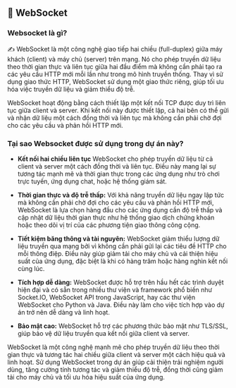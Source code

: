 ## 🚀 WebSocket 

### Websocket là gì?

✍️ WebSocket là một công nghệ giao tiếp hai chiều (full-duplex) giữa máy khách (client) và máy chủ (server) trên mạng. Nó cho phép truyền dữ liệu theo thời gian thực và liên tục giữa hai đầu điểm mà không cần phải tạo ra các yêu cầu HTTP mới mỗi lần như trong mô hình truyền thống. Thay vì sử dụng giao thức HTTP, WebSocket sử dụng một giao thức riêng, giúp tối ưu hóa việc truyền dữ liệu và giảm thiểu độ trễ.

WebSocket hoạt động bằng cách thiết lập một kết nối TCP được duy trì liên tục giữa client và server. Khi kết nối này được thiết lập, cả hai bên có thể gửi và nhận dữ liệu một cách đồng thời và liên tục mà không cần phải chờ đợi cho các yêu cầu và phản hồi HTTP mới.

### Tại sao Websocket được sử dụng trong dự án này?

- **Kết nối hai chiều liên tục** WebSocket cho phép truyền dữ liệu từ cả client và server một cách đồng thời và liên tục. Điều này mang lại sự tương tác mạnh mẽ và thời gian thực trong các ứng dụng như trò chơi trực tuyến, ứng dụng chat, hoặc hệ thống giám sát.

- **Thời gian thực và độ trễ thấp:** Với khả năng truyền dữ liệu ngay lập tức mà không cần phải chờ đợi cho các yêu cầu và phản hồi HTTP mới, WebSocket là lựa chọn hàng đầu cho các ứng dụng cần độ trễ thấp và cập nhật dữ liệu thời gian thực như hệ thống giao dịch chứng khoán hoặc theo dõi vị trí của các phương tiện giao thông công cộng.

- **Tiết kiệm băng thông và tài nguyên:** WebSocket giảm thiểu lượng dữ liệu truyền qua mạng bởi vì không cần phải gửi lại các tiêu đề HTTP cho mỗi thông điệp. Điều này giúp giảm tải cho máy chủ và cải thiện hiệu suất của ứng dụng, đặc biệt là khi có hàng trăm hoặc hàng nghìn kết nối cùng lúc.

- **Tích hợp dễ dàng:** WebSocket được hỗ trợ trên hầu hết các trình duyệt hiện đại và có sẵn trong nhiều thư viện và framework phổ biến như Socket.IO, WebSocket API trong JavaScript, hay các thư viện WebSocket cho Python và Java. Điều này làm cho việc tích hợp vào dự án trở nên dễ dàng và linh hoạt.

- **Bảo mật cao:** WebSocket hỗ trợ các phương thức bảo mật như TLS/SSL, giúp bảo vệ dữ liệu truyền qua kết nối giữa client và server.

WebSocket là một công nghệ mạnh mẽ cho phép truyền dữ liệu theo thời gian thực và tương tác hai chiều giữa client và server một cách hiệu quả và linh hoạt. Sử dụng WebSocket trong dự án giúp cải thiện trải nghiệm người dùng, tăng cường tính tương tác và giảm thiểu độ trễ, đồng thời cũng giảm tải cho máy chủ và tối ưu hóa hiệu suất của ứng dụng.
